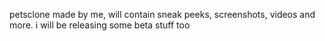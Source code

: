 petsclone made by me, will contain sneak peeks, screenshots, videos and more. i will be releasing some beta stuff too
